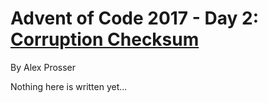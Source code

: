 # Advent of Code 2017 - Day 2: [Corruption Checksum](https://adventofcode.com/2017/day/2)
By Alex Prosser

Nothing here is written yet...